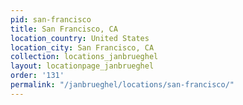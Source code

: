```yaml
---
pid: san-francisco
title: San Francisco, CA
location_country: United States
location_city: San Francisco, CA
collection: locations_janbrueghel
layout: locationpage_janbrueghel
order: '131'
permalink: "/janbrueghel/locations/san-francisco/"
---
```

